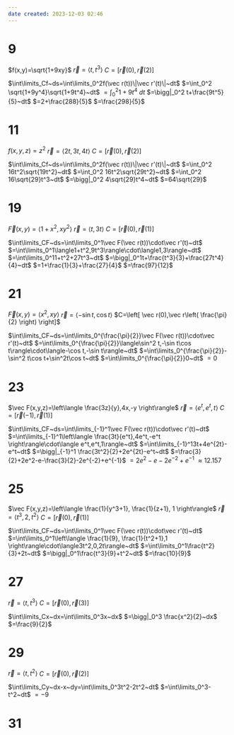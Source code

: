 ```yaml
---
date created: 2023-12-03 02:46
---
```


# 9

$f(x,y)=\sqrt{1+9xy}$
$\vec r=\langle t,t^3\rangle$
$C=[\vec r(0),\vec r(2)]$

$\int\limits_Cf~ds=\int\limits_0^2f(\vec r(t))\|\vec r'(t)\|~dt$
$=\int_0^2 \sqrt{1+9y^4}\sqrt{1+9t^4}~dt$
$=\int_0^2 1+9t^4~dt$
$=\bigg|_0^2 t+\frac{9t^5}{5}~dt$
$=2+\frac{288}{5}$
$=\frac{298}{5}$

# 11

$f(x,y,z)=z^2$
$\vec r=\langle2t,3t,4t\rangle$
$C=[\vec r(0),\vec r(2)]$

$\int\limits_Cf~ds=\int\limits_0^2f(\vec r(t))\|\vec r'(t)\|~dt$
$=\int_0^2 16t^2\sqrt{19t^2}~dt$
$=\int_0^2 16t^2\sqrt{29t^2}~dt$
$=\int_0^2 16\sqrt{29}t^3~dt$
$=\bigg|_0^2 4\sqrt{29}t^4~dt$
$=64\sqrt{29}$

# 19

$\vec F(x,y)=\langle1+x^2,xy^2\rangle$
$\vec r=\langle t,3t\rangle$
$C=[\vec r(0),\vec r(1)]$

$\int\limits_CF~ds=\int\limits_0^1\vec F(\vec r(t))\cdot\vec r'(t)~dt$
$=\int\limits_0^1\langle1+t^2,9t^3\rangle\cdot\langle1,3\rangle~dt$
$=\int\limits_0^11+t^2+27t^3~dt$
$=\bigg|_0^1t+\frac{t^3}{3}+\frac{27t^4}{4}~dt$
$=1+\frac{1}{3}+\frac{27}{4}$
$=\frac{97}{12}$

# 21

$\vec F(x,y)=\langle x^2,xy\rangle$
$\vec r=\langle-\sin t,\cos t\rangle$
$C=\left[ \vec r(0),\vec r\left( \frac{\pi}{2} \right) \right]$

$\int\limits_CF~ds=\int\limits_0^{\frac{\pi}{2}}\vec F(\vec r(t))\cdot\vec r'(t)~dt$
$=\int\limits_0^{\frac{\pi}{2}}\langle\sin^2 t,-\sin t\cos t\rangle\cdot\langle-\cos t,-\sin t\rangle~dt$
$=\int\limits_0^{\frac{\pi}{2}}-\sin^2 t\cos t+\sin^2t\cos t~dt$
$=\int\limits_0^{\frac{\pi}{2}}0~dt$
$=0$

# 23

$\vec F(x,y,z)=\left\langle  \frac{3z}{y},4x,-y \right\rangle$
$\vec r=\langle e^t,e^t,t\rangle$
$C=\left[ \vec r(-1),\vec r\left(1\right) \right]$

$\int\limits_CF~ds=\int\limits_{-1}^1\vec F(\vec r(t))\cdot\vec r'(t)~dt$
$=\int\limits_{-1}^1\left\langle  \frac{3t}{e^t},4e^t,-e^t \right\rangle\cdot\langle e^t,e^t,1\rangle~dt$
$=\int\limits_{-1}^13t+4e^{2t}-e^t~dt$
$=\bigg|_{-1}^1 \frac{3t^2}{2}+2e^{2t}-e^t~dt$
$=\frac{3}{2}+2e^2-e-\frac{3}{2}-2e^{-2}+e^{-1}$
$=2e^2-e-2e^{-2}+e^{-1}$
$\approx12.157$

# 25

$\vec F(x,y,z)=\left\langle  \frac{1}{y^3+1}, \frac{1}{z+1}, 1 \right\rangle$
$\vec r=\langle t^3,2,t^2\rangle$
$C=\left[ \vec r(0),\vec r\left(1\right) \right]$

$\int\limits_CF~ds=\int\limits_0^1\vec F(\vec r(t))\cdot\vec r'(t)~dt$
$=\int\limits_0^1\left\langle  \frac{1}{9}, \frac{1}{t^2+1},1 \right\rangle\cdot\langle3t^2,0,2t\rangle~dt$
$=\int\limits_0^1\frac{t^2}{3}+2t~dt$
$=\bigg|_0^1\frac{t^3}{9}+t^2~dt$
$=\frac{10}{9}$

# 27

$\vec r=\langle t,t^3\rangle$
$C=\left[ \vec r(0),\vec r\left(3\right) \right]$

$\int\limits_Cx~dx=\int\limits_0^3x~dx$
$=\bigg|_0^3 \frac{x^2}{2}~dx$
$=\frac{9}{2}$

# 29

$\vec r=\langle t,t^2\rangle$
$C=\left[ \vec r(0),\vec r\left(2\right) \right]$

$\int\limits_Cy~dx-x~dy=\int\limits_0^3t^2-2t^2~dt$
$=\int\limits_0^3-t^2~dt$
$=-9$


# 31
